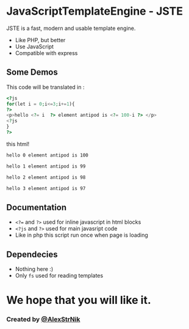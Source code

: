 # JavaScriptTemplateEngine - JSTE

JSTE is a fast, modern and usable template engine.

  - Like PHP, but better
  - Use JavaScript
  - Compatible with express


## Some Demos
This code will be translated in :
```php
<?js
for(let i = 0;i<=3;i+=1){
?>
<p>hello <?= i  ?> element antipod is <?= 100-i ?> </p>
<?js
}
?>
```
this html!
```bash
hello 0 element antipod is 100

hello 1 element antipod is 99

hello 2 element antipod is 98

hello 3 element antipod is 97
```

## Documentation
  - `<?=` and `?>` used for inline javascript in html blocks
  - `<?js` and `?>` used for main javasript code
  - Like in php this script run once when page is loading

## Dependecies
  - Nothing here :)
  - Only `fs` used for reading templates

# We hope that you will like it. 
### Created by  [@AlexStrNik](https://telegram.me/alexstrnik)
